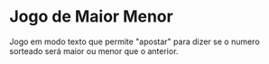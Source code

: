 # Jogo de Maior Menor
Jogo em modo texto que permite "apostar" para dizer se o numero sorteado será maior ou menor que o anterior.
